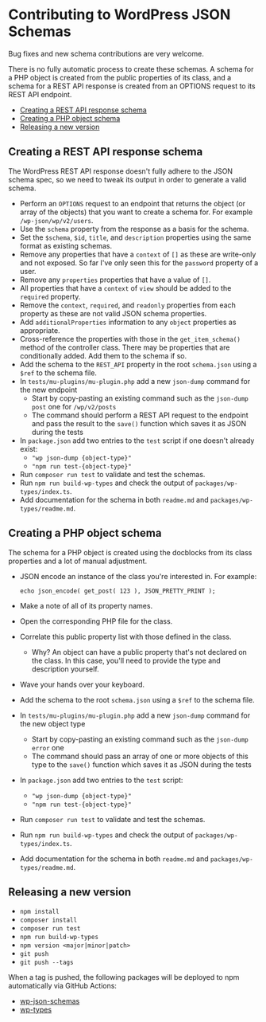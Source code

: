 # Contributing to WordPress JSON Schemas

Bug fixes and new schema contributions are very welcome.

There is no fully automatic process to create these schemas. A schema for a PHP object is created from the public properties of its class, and a schema for a REST API response is created from an OPTIONS request to its REST API endpoint.

* [Creating a REST API response schema](#creating-a-rest-api-response-schema)
* [Creating a PHP object schema](#creating-a-php-object-schema)
* [Releasing a new version](#releasing-a-new-version)

## Creating a REST API response schema

The WordPress REST API response doesn't fully adhere to the JSON schema spec, so we need to tweak its output in order to generate a valid schema.

* Perform an `OPTIONS` request to an endpoint that returns the object (or array of the objects) that you want to create a schema for. For example `/wp-json/wp/v2/users`.
* Use the `schema` property from the response as a basis for the schema.
* Set the `$schema`, `$id`, `title`, and `description` properties using the same format as existing schemas.
* Remove any properties that have a `context` of `[]` as these are write-only and not exposed. So far I've only seen this for the `password` property of a user.
* Remove any `properties` properties that have a value of `[]`.
* All properties that have a `context` of `view` should be added to the `required` property.
* Remove the `context`, `required`, and `readonly` properties from each property as these are not valid JSON schema properties.
* Add `additionalProperties` information to any `object` properties as appropriate.
* Cross-reference the properties with those in the `get_item_schema()` method of the controller class. There may be properties that are conditionally added. Add them to the schema if so.
* Add the schema to the `REST_API` property in the root `schema.json` using a `$ref` to the schema file.
* In `tests/mu-plugins/mu-plugin.php` add a new `json-dump` command for the new endpoint
  - Start by copy-pasting an existing command such as the `json-dump post` one for `/wp/v2/posts`
  - The command should perform a REST API request to the endpoint and pass the result to the `save()` function which saves it as JSON during the tests
* In `package.json` add two entries to the `test` script if one doesn't already exist:
  - `"wp json-dump {object-type}"`
  - `"npm run test-{object-type}"`
* Run `composer run test` to validate and test the schemas.
* Run `npm run build-wp-types` and check the output of `packages/wp-types/index.ts`.
* Add documentation for the schema in both `readme.md` and `packages/wp-types/readme.md`.

## Creating a PHP object schema

The schema for a PHP object is created using the docblocks from its class properties and a lot of manual adjustment.

* JSON encode an instance of the class you're interested in. For example:

      echo json_encode( get_post( 123 ), JSON_PRETTY_PRINT );

* Make a note of all of its property names.
* Open the corresponding PHP file for the class.
* Correlate this public property list with those defined in the class.
  - Why? An object can have a public property that's not declared on the class. In this case, you'll need to provide the type and description yourself.
* Wave your hands over your keyboard.
* Add the schema to the root `schema.json` using a `$ref` to the schema file.
* In `tests/mu-plugins/mu-plugin.php` add a new `json-dump` command for the new object type
  - Start by copy-pasting an existing command such as the `json-dump error` one
  - The command should pass an array of one or more objects of this type to the `save()` function which saves it as JSON during the tests
* In `package.json` add two entries to the `test` script:
  - `"wp json-dump {object-type}"`
  - `"npm run test-{object-type}"`
* Run `composer run test` to validate and test the schemas.
* Run `npm run build-wp-types` and check the output of `packages/wp-types/index.ts`.
* Add documentation for the schema in both `readme.md` and `packages/wp-types/readme.md`.

## Releasing a new version

* `npm install`
* `composer install`
* `composer run test`
* `npm run build-wp-types`
* `npm version <major|minor|patch>`
* `git push`
* `git push --tags`

When a tag is pushed, the following packages will be deployed to npm automatically via GitHub Actions:

* [wp-json-schemas](https://www.npmjs.com/package/wp-json-schemas)
* [wp-types](https://www.npmjs.com/package/wp-types)
